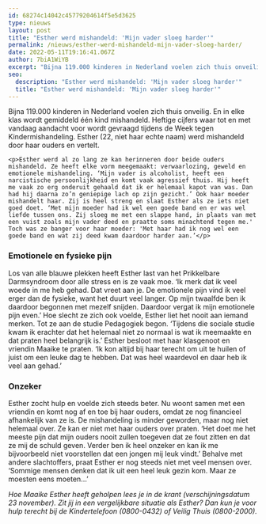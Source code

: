 ```yaml
---
id: 68274c14042c45779204614f5e5d3625
type: nieuws
layout: post
title: "Esther werd mishandeld: 'Mijn vader sloeg harder'"
permalink: /nieuws/esther-werd-mishandeld-mijn-vader-sloeg-harder/
date: 2022-05-11T19:16:41.067Z
author: 7biA1WiYB
excerpt: "Bijna 119.000 kinderen in Nederland voelen zich thuis onveilig. En in elke klas wordt gemiddeld één kind mishandeld. Heftige cijfers waar tot en met vandaag aandacht voor wordt gevraagd tijdens de Week tegen Kindermishandeling. Esther (22, niet haar echte naam) werd mishandeld door haar ouders en vertelt.  "
seo:
  description: "Esther werd mishandeld: 'Mijn vader sloeg harder'"
  title: "Esther werd mishandeld: 'Mijn vader sloeg harder'"
---
```

Bijna 119.000 kinderen in Nederland voelen zich thuis onveilig. En in elke klas wordt gemiddeld één kind mishandeld. Heftige cijfers waar tot en met vandaag aandacht voor wordt gevraagd tijdens de Week tegen Kindermishandeling. Esther (22, niet haar echte naam) werd mishandeld door haar ouders en vertelt.  

    <p>Esther werd al zo lang ze kan herinneren door beide ouders mishandeld. Ze heeft elke vorm meegemaakt: verwaarlozing, geweld en emotionele mishandeling. ‘Mijn vader is alcoholist, heeft een narcistische persoonlijkheid en komt vaak agressief thuis. Hij heeft me vaak zo erg onderuit gehaald dat ik er helemaal kapot van was. Dan had hij daarna zo’n geniepige lach op zijn gezicht.’ Ook haar moeder mishandelt haar. Zij is heel streng en slaat Esther als ze iets niet goed doet. ‘Met mijn moeder had ik wel een goede band en er was wel liefde tussen ons. Zij sloeg me met een slappe hand, in plaats van met een vuist zoals mijn vader deed en praatte soms minachtend tegen me.' Toch was ze banger voor haar moeder: 'Met haar had ik nog wel een goede band en wat zij deed kwam daardoor harder aan.’</p>
<h3>Emotionele en fysieke pijn</h3>
<p>Los van alle blauwe plekken heeft Esther last van het Prikkelbare Darmsyndroom door alle stress en is ze vaak moe. ‘Ik merk dat ik veel woede in me heb gehad. Dat vreet aan je. De emotionele pijn vind ik veel erger dan de fysieke, want het duurt veel langer. Op mijn twaalfde ben ik daardoor begonnen met mezelf snijden. Daardoor vergat ik mijn emotionele pijn even.’ Hoe slecht ze zich ook voelde, Esther liet het nooit aan iemand merken. Tot ze aan de studie Pedagogiek begon. ‘Tijdens die sociale studie kwam ik erachter dat het helemaal niet zo normaal is wat ik meemaakte en dat praten heel belangrijk is.’ Esther besloot met haar klasgenoot en vriendin Maaike te praten. ‘Ik kon altijd bij haar terecht om uit te huilen of juist om een leuke dag te hebben. Dat was heel waardevol en daar heb ik veel aan gehad.’</p>
<h3>Onzeker</h3>
<p>Esther zocht hulp en voelde zich steeds beter. Nu woont samen met een vriendin en komt nog af en toe bij haar ouders, omdat ze nog financieel afhankelijk van ze is. De mishandeling is minder geworden, maar nog niet helemaal over. Ze kan er niet met haar ouders over praten. ‘Het doet me het meeste pijn dat mijn ouders nooit zullen toegeven dat ze fout zitten en dat ze mij de schuld geven. Verder ben ik heel onzeker en kan ik me bijvoorbeeld niet voorstellen dat een jongen mij leuk vindt.’ Behalve met andere slachtoffers, praat Esther er nog steeds niet met veel mensen over. ‘Sommige mensen denken dat ik uit een heel leuk gezin kom. Maar ze moesten eens moeten…’</p>
<p><em>Hoe Maaike Esther heeft geholpen lees je in de krant (verschijningsdatum 23 november). Zit jij in een vergelijkbare situatie als Esther? Dan kun je voor hulp terecht bij de Kindertelefoon (0800-0432) of Veilig Thuis (0800-2000).</em></p>  
